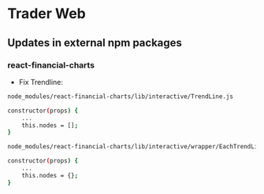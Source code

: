 # Trader Web

## Updates in external npm packages

### react-financial-charts

- Fix Trendline:
```bash
node_modules/react-financial-charts/lib/interactive/TrendLine.js

constructor(props) {
    ...
    this.nodes = [];
}
```

```bash
node_modules/react-financial-charts/lib/interactive/wrapper/EachTrendLine.js

constructor(props) {
    ...
    this.nodes = {};
}
```

